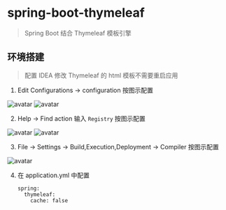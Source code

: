 # spring-boot-thymeleaf

> Spring Boot 结合 Thymeleaf 模板引擎

## 环境搭建

> 配置 IDEA 修改 Thymeleaf 的 html 模板不需要重启应用

1. Edit Configurations -> configuration 按图示配置

![avatar](https://img-blog.csdnimg.cn/20200603122941857.png)
![avatar](https://img-blog.csdnimg.cn/20200603122729484.png)

2. Help -> Find action 输入 `Registry` 按图示配置

![avatar](https://img-blog.csdnimg.cn/20200603122900456.png)
![avatar](https://img-blog.csdnimg.cn/20200603133121656.png?x-oss-process=image/watermark,type_ZmFuZ3poZW5naGVpdGk,shadow_10,text_aHR0cHM6Ly9ibG9nLmNzZG4ubmV0L3dlaXhpbl80MzgyOTM5NQ==,size_16,color_FFFFFF,t_70)

3. File -> Settings -> Build,Execution,Deployment -> Compiler 按图示配置

![avatar](https://img-blog.csdnimg.cn/20200603133200941.png?x-oss-process=image/watermark,type_ZmFuZ3poZW5naGVpdGk,shadow_10,text_aHR0cHM6Ly9ibG9nLmNzZG4ubmV0L3dlaXhpbl80MzgyOTM5NQ==,size_16,color_FFFFFF,t_70)

4. 在 application.yml 中配置

	```
	spring:
	  thymeleaf:
	    cache: false
	```